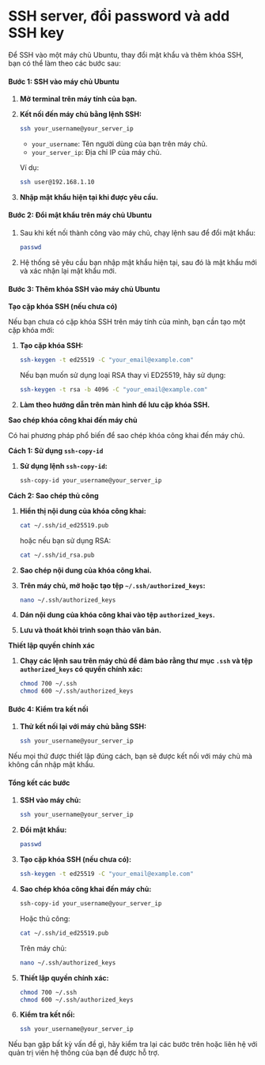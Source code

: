 # SSH server, đổi password và add SSH key

Để SSH vào một máy chủ Ubuntu, thay đổi mật khẩu và thêm khóa SSH, bạn có thể làm theo các bước sau:

#### Bước 1: SSH vào máy chủ Ubuntu

1. **Mở terminal trên máy tính của bạn.**
2.  **Kết nối đến máy chủ bằng lệnh SSH:**

    ```sh
    ssh your_username@your_server_ip
    ```

    * `your_username`: Tên người dùng của bạn trên máy chủ.
    * `your_server_ip`: Địa chỉ IP của máy chủ.

    Ví dụ:

    ```sh
    ssh user@192.168.1.10
    ```
3. **Nhập mật khẩu hiện tại khi được yêu cầu.**

#### Bước 2: Đổi mật khẩu trên máy chủ Ubuntu

1.  Sau khi kết nối thành công vào máy chủ, chạy lệnh sau để đổi mật khẩu:

    ```sh
    passwd
    ```
2. Hệ thống sẽ yêu cầu bạn nhập mật khẩu hiện tại, sau đó là mật khẩu mới và xác nhận lại mật khẩu mới.

#### Bước 3: Thêm khóa SSH vào máy chủ Ubuntu

**Tạo cặp khóa SSH (nếu chưa có)**

Nếu bạn chưa có cặp khóa SSH trên máy tính của mình, bạn cần tạo một cặp khóa mới:

1.  **Tạo cặp khóa SSH:**

    ```sh
    ssh-keygen -t ed25519 -C "your_email@example.com"
    ```

    Nếu bạn muốn sử dụng loại RSA thay vì ED25519, hãy sử dụng:

    ```sh
    ssh-keygen -t rsa -b 4096 -C "your_email@example.com"
    ```
2. **Làm theo hướng dẫn trên màn hình để lưu cặp khóa SSH.**

**Sao chép khóa công khai đến máy chủ**

Có hai phương pháp phổ biến để sao chép khóa công khai đến máy chủ.

**Cách 1: Sử dụng `ssh-copy-id`**

1.  **Sử dụng lệnh `ssh-copy-id`:**

    ```sh
    ssh-copy-id your_username@your_server_ip
    ```

**Cách 2: Sao chép thủ công**

1.  **Hiển thị nội dung của khóa công khai:**

    ```sh
    cat ~/.ssh/id_ed25519.pub
    ```

    hoặc nếu bạn sử dụng RSA:

    ```sh
    cat ~/.ssh/id_rsa.pub
    ```
2. **Sao chép nội dung của khóa công khai.**
3.  **Trên máy chủ, mở hoặc tạo tệp `~/.ssh/authorized_keys`:**

    ```sh
    nano ~/.ssh/authorized_keys
    ```
4. **Dán nội dung của khóa công khai vào tệp `authorized_keys`.**
5. **Lưu và thoát khỏi trình soạn thảo văn bản.**

**Thiết lập quyền chính xác**

1.  **Chạy các lệnh sau trên máy chủ để đảm bảo rằng thư mục `.ssh` và tệp `authorized_keys` có quyền chính xác:**

    ```sh
    chmod 700 ~/.ssh
    chmod 600 ~/.ssh/authorized_keys
    ```

#### Bước 4: Kiểm tra kết nối

1.  **Thử kết nối lại với máy chủ bằng SSH:**

    ```sh
    ssh your_username@your_server_ip
    ```

Nếu mọi thứ được thiết lập đúng cách, bạn sẽ được kết nối với máy chủ mà không cần nhập mật khẩu.

#### Tổng kết các bước

1.  **SSH vào máy chủ:**

    ```sh
    ssh your_username@your_server_ip
    ```
2.  **Đổi mật khẩu:**

    ```sh
    passwd
    ```
3.  **Tạo cặp khóa SSH (nếu chưa có):**

    ```sh
    ssh-keygen -t ed25519 -C "your_email@example.com"
    ```
4.  **Sao chép khóa công khai đến máy chủ:**

    ```sh
    ssh-copy-id your_username@your_server_ip
    ```

    Hoặc thủ công:

    ```sh
    cat ~/.ssh/id_ed25519.pub
    ```

    Trên máy chủ:

    ```sh
    nano ~/.ssh/authorized_keys
    ```
5.  **Thiết lập quyền chính xác:**

    ```sh
    chmod 700 ~/.ssh
    chmod 600 ~/.ssh/authorized_keys
    ```
6.  **Kiểm tra kết nối:**

    ```sh
    ssh your_username@your_server_ip
    ```

Nếu bạn gặp bất kỳ vấn đề gì, hãy kiểm tra lại các bước trên hoặc liên hệ với quản trị viên hệ thống của bạn để được hỗ trợ.
